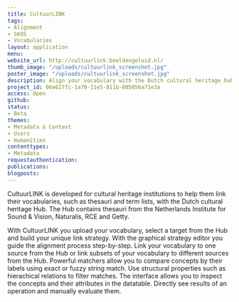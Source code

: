 ```yaml
---
title: CultuurLINK
tags:
- Alignment
- SKOS
- Vocabularies
layout: application
menu: 
website_url: http://cultuurlink.beeldengeluid.nl/
thumb_image: "/uploads/cultuurlink_screenshot.jpg"
poster_image: "/uploads/cultuurlink_screenshot.jpg"
description: Align your vocabulary with the Dutch cultural heritage hub
project_id: 06e627fc-1a70-11e5-811b-005056a71e3a
access: Open
github: 
status:
- Beta
themes:
- Metadata & Context
- Users
- Humanities
contenttypes:
- Metadata
requestauthentication: 
publications: 
blogposts: 
---
```


CultuurLINK is developed for cultural heritage institutions to help them link their vocabularies, such as thesauri and term lists, with the Dutch cultural heritage Hub. The Hub contains thesauri from the Netherlands Institute for Sound & Vision, Naturalis, RCE and Getty.

With CultuurLINK you upload your vocabulary, select a target from the Hub and build your unique link strategy. With the graphical strategy editor you guide the alignment process step-by-step. Link your vocabulary to one source from the Hub or link subsets of your vocabulary to different sources from the Hub. Powerful matchers allow you to compare concepts by their labels using exact or fuzzy string match. Use structural properties such as hierachical relations to filter matches. The interface allows you to inspect the concepts and their attributes in the datatable. Directly see results of an operation and manually evaluate them.
